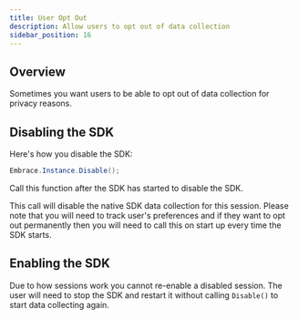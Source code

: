 ```yaml
---
title: User Opt Out
description: Allow users to opt out of data collection
sidebar_position: 16
---
```


## Overview

Sometimes you want users to be able to opt out of data collection for privacy reasons.

## Disabling the SDK

Here's how you disable the SDK:

```cs
Embrace.Instance.Disable();
```

Call this function after the SDK has started to disable the SDK.

This call will disable the native SDK data collection for this session. Please note that you will need to track user's preferences and if they want to opt out permanently then you will need to call this on start up every time the SDK starts.

## Enabling the SDK

Due to how sessions work you cannot re-enable a disabled session. The user will need to stop the SDK and restart it without calling `Disable()` to start data collecting again.